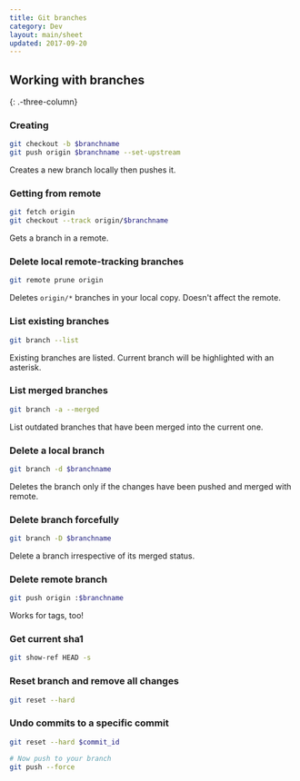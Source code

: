```yaml
---
title: Git branches
category: Dev
layout: main/sheet
updated: 2017-09-20
---
```


## Working with branches
{: .-three-column}

### Creating

```bash
git checkout -b $branchname
git push origin $branchname --set-upstream
```

Creates a new branch locally then pushes it.

### Getting from remote

```bash
git fetch origin
git checkout --track origin/$branchname
```

Gets a branch in a remote.

### Delete local remote-tracking branches

```bash
git remote prune origin
```

Deletes `origin/*` branches in your local copy. Doesn't affect the remote.

### List existing branches

```bash
git branch --list
```

Existing branches are listed. Current branch will be highlighted with an asterisk.

### List merged branches

```bash
git branch -a --merged
```

List outdated branches that have been merged into the current one.

### Delete a local branch

```bash
git branch -d $branchname
```

Deletes the branch only if the changes have been pushed and merged with remote.

### Delete branch forcefully

```bash
git branch -D $branchname
```

Delete a branch irrespective of its merged status.

### Delete remote branch

```bash
git push origin :$branchname
```

Works for tags, too!

### Get current sha1

```bash
git show-ref HEAD -s
```
### Reset branch and remove all changes

```bash
git reset --hard
```

### Undo commits to a specific commit

```bash
git reset --hard $commit_id

# Now push to your branch
git push --force
```
